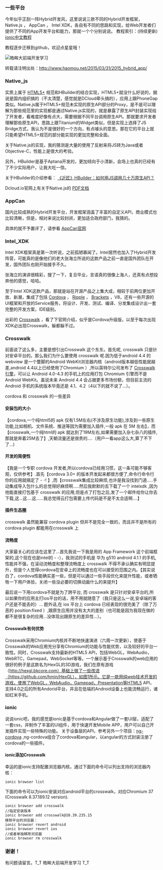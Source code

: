 
### 一些平台
今年似乎正刮一阵Hybrid开发风，这里说说三款不同的Hybrid开发框架， Native.js ， AppCan ， Intel XDK，各自有不同的思路和实现，给Web开发者们提供了不同的App开发平台和能力，那就一个个分别说说。
教程索引：(持续更新)
[ionic中文教程](https://github.com/chalecao/ionic-book)

教程逐步迁移到github，欢迎点星星哦！
<!--more-->
<img class="floatnone" alt="皓眸大前端开发学习" src="http://www.haomou.net/images/hybridapp.jpg"/>

转载请注明出处：http://www.haomou.net/2015/03/31/2015_hybrid_app/

### Native_js

实质上属于 [HTML5+](http://www.html5plus.org/) 规范和HBuilder的结合实现，HTML5+就没什么好说的，据说是国内组织搞的（不太清楚，感觉就是DCloud牵头搞的），应用上跟PhoneGap类似。Native.js属于HTML5+规范未实现的原生API部分的Proxy，是不是可以理解为那些规范里的实现都是通过Native.js实现的，就是暴露了原生API封装实现给了开发者，看难度好像有点大，需要根据不同平台调用原生API。那就要求开发者理解那些原生API，思路上跟Titanium的Widget类似，但是实现上选择了JS Bridge方式，我认为不是很好的一个方向，有点噱头的意思。那在它的平台上就只能希望HTML5+规范的部分能实现的更加完整和全面。

关于Native.js的实现，我的猜测是大量的使用了反射来将JS转为Java或者Objective-C，性能上是很大的考验。

另外，HBuilder是基于Aptana开发的，更加倾向于小清新，会场上也真的已经有了不少实际用户，让我大吃一惊。

关于HBuilder的介绍参看： [《近匠》HBuilder：如何用JS调用几十万原生API？](http://www.csdn.net/article/2014-04-11/2819266-jinjiang-with-hbuilder)

Dcloud.io官网上有关于Native.js的 [PDF文档](http://download.dcloud.net.cn/HTML5%2B%E5%BA%94%E7%94%A8%E5%BC%80%E5%8F%91-Native.js.pdf)

### AppCan
国内比较成熟的Hybrid开发平台，开发框架涵盖了丰富的自定义API，商业模式也比较清晰，但是，相对来说比较封闭，更加适合政府部门，我猜的。

具体的就不予置评了，请参看 [AppCan官网](http://www.appcan.cn/)

### Intel_XDK
Intel XDK框架真是第一次听说，之前孤陋寡闻了。Intel居然也加入了Hybrid开发阵营，可能真的是像他们的老大张海立所说的这款产品之前一直是国外团队在开发，国外团队也刚开始接手不久。

张海立的演讲很精彩，搜了一下，复旦毕业，言语真的很像上海人，还真有点想投奔他的感觉，哈哈。

至于Intel XDK这款产品，那就是站在开源产品之上集大成，相较于前两位更加开放、新潮，集成了包括 [Cordova](http://cordova.apache.org/) ， [Ripple](http://ripple.incubator.apache.org/) ， [Brackets](http://brackets.io/) ，V8，还有一些开源的UI框架和开放的Service服务，将设计、开发、测试、编译、分发集成设计出一套完整的开发方案，IDE级别。

出彩的 [Crosswalk](https://crosswalk-project.org/) ，看了下官网介绍，似乎是Cordova升级版，以至于每次出现XDK必出现Crosswalk，躲都躲不过。

### Crosswalk
前面说了这么多，主要是想引出Crosswalk 这个东东。首先呢, crosswalk 只是针对安卓平台的。那么我们为什么要使用 crosswalk 呢.因为低于android 4.4 的webview 是一个蹩脚的Android WebKit浏览器内核（android版本越低性能就越差,android 4.4以上已经使用了Chromium ）,所以英特尔公司发布了 [Crosswalk引擎](https://crosswalk-project.org/)，可以让 Android 4.0-4.3 的手机上的应用打包 Chromium 引擎而不是 Android WebKit。虽说未来 Android 4.4 会占据更多市场份额，但目前主流的 Android 手机的系统版本毕竟还是 4.1、4.2（4以下的就不说了…）。

cordova 和 crosswalk 的一些差异
#### 安装包的大小

【cordova,一个纯html5的 apk 仅有1.5M左右(不涉及原生功能),涉及到一些原生功能,比如相机、文件系统、推送等因为需要加入插件,一般 apk 在 5M 左右】，而【crosswalk,一个纯html的 apk 就达到了19M左右,如果需要加入杂七杂八的插件,那就是奔着25M去了】,天朝流量还是很贵的….（用户一看app这么大,算了不下了…)

#### 开发的简便性

【我是一个专职 cordova 开发者,所以cordova已经用习惯，这一条可能不够客观，仅供参考】.首先【cordova 3.0+ 的版本开发起来都很方便了,命令行命令行你的应用就搞定了 - -! 】,而【crosswalk集成比较麻烦,也许是我没找到门道…..手动集成导入包什么的总觉得好麻烦啊…..然后我默默的去下载了一个 intelxdk ,因为他能直接打包基于 crosswalk 的应用,但是点了打包之后,发了一个邮件给你让你去下载,这…这….这……我总觉得云打包需要上传代码是不是不太合适啊….】
#### 插件生态圈

crosswalk 虽然能兼容 cordova plugin 但并不是完全一致的，而且并不是所有的cordova plugin 都能用在crosswalk 上

#### 流畅度

大家最关心的应该在这里了…首先我说一下我是用的 App Framework 这个前端框架的,这个现在也是intel的 - -），我测试的手机是 华为 g510 android 4.1.1 的手机,性能并不强，在滚动流畅度和整理流畅度上 crosswalk 不得不承认确实有明显提升，但是个人觉得cordova在安卓上的流畅度也在可以接受的范围之内。【其实说白了，cordova性能确实差一些，但是可以通过一些手段优化来提升性能，或者牺牲一下用户体验，关闭一些没必要的切换动画什么的来提升】

最后说一下用cordova不就是为了跨平台, 而 crosswalk 是只针对安卓平台的,所以如果你的应用主打ios平台的话，用不用就随意了（我只是这么一说,安卓端的客户还是不能丢的）…
题外话,在 ios 平台上 cordova 已经表现的很完美了（除了万恶的 position:fixed ）,跟原生应用并没有太大的差别（也可能是因为我现在做的都不是很复杂的应用…没体现出跟原生的差异性…）。

#### Crosswalk有何优势

Crosswalk采用Chromium内核并不断地快速演进（六周一次更新），使基于Crosswalk的Web应用充分享有Chromium的功能与性能优势，以及较好的平台一致性。同时，Crosswalk支持最新的HTML5 API，包括WebGL，WebAudio，WebRTC，Gamepad，WebSocket等等。一个展示基于Crosswalk的web应用的很好的例子是这款名为HexGL的3D游戏，我们在原有游戏（http://hexgl.bkcore.com）基础上做了一些改进（https://github.com/hmin/HexGL），如图1所示。它是一款用纯web技术开发的游戏，使用了WebGL，WebAudio，Gamepad，Presentation等HTML5 API，支持4.0之后的所有Andorid平台，并且在低端的Android设备上也能流畅运行，诸如红米手机。

### ionic

说说ionic吧，我的感觉是ionic是基于cordova和Angular做了一套UI层，适配了一套css，并制作了丰富的UI组件，用于快速开发Mobile APP，用户可以自己开发插件实现一些特殊的功能。
关于设备层的API，参考另外一个项目：[ng-cordova](http://www.ngcordova.com) ,ng-cordova组合了cordova和angular，以angular的方式封装注册了cordova的一些插件。

#### ionic添加Crosswalk
幸运的是ionic支持配置浏览器内核，通过下面的命令可以列出支持的浏览器内核：
```
ionic browser list
```
下面的命令可以为ionic安装对应android平台的crosswalk，对应Chromium 37 (Crosswalk 8.37.189.12 version).
```
ionic browser add crosswalk
//指定安装版本
ionic browser add crosswalk@10.39.235.15
移除平台的浏览器：
ionic browser revert android
ionic browser revert ios
//或者单独移除浏览器
ionic browser rm crosswalk
```
### 谢谢！
有问题请留言。T_T  皓眸大前端开发学习  T_T